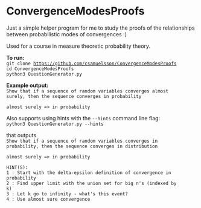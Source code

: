 # ConvergenceModesProofs
Just a simple helper program for me to study the proofs of the relationships between probabilistic modes of convergences :)

Used for a course in measure theoretic probability theory.

**To run:**  
<code>git clone https://github.com/csamuelsson/ConvergenceModesProofs</code>   
<code>cd ConvergenceModesProofs</code>   
<code>python3 QuestionGenerator.py</code>

**Example output:**  
<code>Show that if a sequence of random variables converges almost surely, then the sequence converges in probability</code>  
  
<code>almost surely => in probability</code>

Also supports using hints with the <code>--hints</code> command line flag:    
<code>python3 QuestionGenerator.py --hints</code>  

that outputs  
<code>Show that if a sequence of random variables converges in probability, then the sequence converges in distribution</code>  

<code>almost surely => in probability</code>  
  
<code>HINT(S):</code>  
<code>1 :  Start with the delta-epsilon definition of convergence in probability</code>  
<code>2 :  Find upper limit with the union set for big n's (indexed by k)</code>  
<code>3 :  Let k go to infinity - what's this event?</code>  
<code>4 :  Use almost sure convergence</code>  
